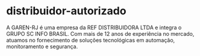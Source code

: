 # distribuidor-autorizado
A GAREN-RJ é uma empresa da REF DISTRIBUIDORA LTDA e integra o GRUPO SC INFO BRASIL. Com mais de 12 anos de experiência no mercado, atuamos no fornecimento de soluções tecnológicas em automação, monitoramento e segurança.
